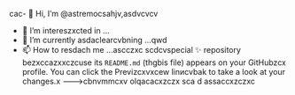 cac- 👋 Hi, I’m @astremocsahjv,asdvcvcv
- 👀 I’m intereszxcted in ...
- 🌱 I’m currently asdaclearcvbning ...qwd
- 📫 How to resdach me ...ascczxc
scdcvspecial ✨ repository bezxccazxxczcuse its `README.md` (thgbis file) appears on your GitHubzcx profile.
You can click the Previzcxvxcew linиcvbаk to take a look at your changes.x
--->cbnvmmcxv
olqacacxzczx
sca
d
assaccxzczxc
